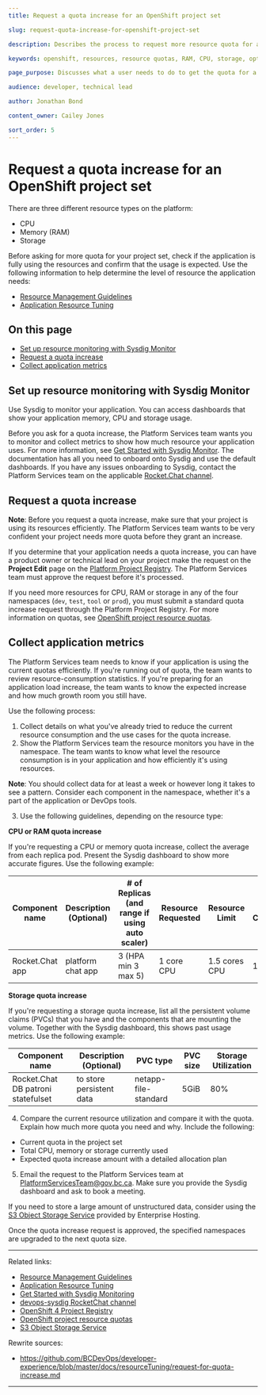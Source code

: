 ```yaml
---
title: Request a quota increase for an OpenShift project set

slug: request-quota-increase-for-openshift-project-set

description: Describes the process to request more resource quota for an OpenShift project

keywords: openshift, resources, resource quotas, RAM, CPU, storage, optimization, claims, project

page_purpose: Discusses what a user needs to do to get the quota for a specific resource type increased on their OpenShift project set.

audience: developer, technical lead

author: Jonathan Bond

content_owner: Cailey Jones

sort_order: 5
---
```

# Request a quota increase for an OpenShift project set

There are three different resource types on the platform:
- CPU
- Memory (RAM)
- Storage

Before asking for more quota for your project set, check if the application is fully using the resources and confirm that the usage is expected. Use the following information to help determine the level of resource the application needs:
- [Resource Management Guidelines](https://github.com/BCDevOps/developer-experience/blob/master/docs/ResourceManagementGuidelines.md)
- [Application Resource Tuning](https://github.com/BCDevOps/developer-experience/blob/master/docs/resource-tuning-recommendations.md)

## On this page
- [Set up resource monitoring with Sysdig Monitor](#set-up-resource-monitoring-with-sysdig-monitor)
- [Request a quota increase](#request-a-quota-increase)
- [Collect application metrics](#collect-application-metrics)

## Set up resource monitoring with Sysdig Monitor

Use Sysdig to monitor your application. You can access dashboards that show your application memory, CPU and storage usage.

Before you ask for a quota increase, the Platform Services team wants you to monitor and collect metrics to show how much resource your application uses. For more information, see [Get Started with Sysdig Monitor](https://developer.gov.bc.ca/OpenShift-User-Guide-to-Creating-and-Using-a-Sysdig-Team-for-Monitoring). The documentation has all you need to onboard onto Sysdig and use the default dashboards. If you have any issues onboarding to Sysdig, contact the Platform Services team on the applicable [Rocket.Chat channel](https://chat.developer.gov.bc.ca/channel/devops-sysdig).

## Request a quota increase
**Note**: Before you request a quota increase, make sure that your project is using its resources efficiently. The Platform Services team wants to be very confident your project needs more quota before they grant an increase.

If you determine that your application needs a quota increase, you can have a product owner or technical lead on your project make the request on the **Project Edit** page on the [Platform Project Registry](https://registry.developer.gov.bc.ca/public-landing). The Platform Services team must approve the request before it's processed.

If you need more resources for CPU, RAM or storage in any of the four namespaces (`dev`, `test`, `tool` or `prod`), you must submit a standard quota increase request through the Platform Project Registry. For more information on quotas, see [OpenShift project resource quotas](/openshift-project-resource-quotas/).

## Collect application metrics

The Platform Services team needs to know if your application is using the current quotas efficiently. If you're running out of quota, the team wants to review resource-consumption statistics. If you're preparing for an application load increase, the team wants to know the expected increase and how much growth room you still have.

Use the following process:
1. Collect details on what you've already tried to reduce the current resource consumption and the use cases for the quota increase.
2. Show the Platform Services team the resource monitors you have in the namespace. The team wants to know what level the resource consumption is in your application and how efficiently it's using resources.

  **Note**: You should collect data for at least a week or however long it takes to see a pattern. Consider each component in the namespace, whether it's a part of the application or DevOps tools.

3. Use the following guidelines, depending on the resource type:

  **CPU or RAM quota increase**

  If you're requesting a CPU or memory quota increase, collect the average from each replica pod. Present the Sysdig dashboard to show more accurate figures. Use the following example:

  | Component name | Description (Optional) | # of Replicas (and range if using auto scaler) | Resource Requested | Resource Limit | Average Consumption | Spikes |
  |----------------|------------------------|------------------------------------------------|--------------------|----------------|---------------------|--------|
  | Rocket.Chat app | platform chat app | 3 (HPA min 3 max 5) | 1 core CPU | 1.5 cores CPU | 1 core | 1.4 cores |

  **Storage quota increase**

  If you're requesting a storage quota increase, list all the persistent volume claims (PVCs) that you have and the components that are mounting the volume. Together with the Sysdig dashboard, this shows past usage metrics. Use the following example:

  | Component name | Description (Optional) | PVC type | PVC size | Storage Utilization |
  |----------------|------------------------|----------|----------|---------------------|
  | Rocket.Chat DB patroni statefulset | to store persistent data | netapp-file-standard | 5GiB | 80% |

4. Compare the current resource utilization and compare it with the quota. Explain how much more quota you need and why. Include the following:
  - Current quota in the project set
  - Total CPU, memory or storage currently used
  - Expected quota increase amount with a detailed allocation plan
5. Email the request to the Platform Services team at [PlatformServicesTeam@gov.bc.ca](mailto:PlatformServicesTeam@gov.bc.ca). Make sure you provide the Sysdig dashboard and ask to book a meeting.

  If you need to store a large amount of unstructured data, consider using the [S3 Object Storage Service](https://github.com/BCDevOps/OpenShift4-Migration/issues/59) provided by Enterprise Hosting.

Once the quota increase request is approved, the specified namespaces are upgraded to the next quota size.

---
Related links:
* [Resource Management Guidelines](https://github.com/BCDevOps/developer-experience/blob/master/docs/ResourceManagementGuidelines.md)
* [Application Resource Tuning](https://github.com/BCDevOps/developer-experience/blob/master/docs/resource-tuning-recommendations.md)
* [Get Started with Sysdig Monitoring](https://developer.gov.bc.ca/OpenShift-User-Guide-to-Creating-and-Using-a-Sysdig-Team-for-Monitoring)
* [devops-sysdig RocketChat channel](https://chat.developer.gov.bc.ca/channel/devops-sysdig)
* [OpenShift 4 Project Registry](https://registry.developer.gov.bc.ca/public-landing)
* [OpenShift project resource quotas](/openshift-project-resource-quotas/)
* [S3 Object Storage Service](https://github.com/BCDevOps/OpenShift4-Migration/issues/59)

Rewrite sources:
* https://github.com/BCDevOps/developer-experience/blob/master/docs/resourceTuning/request-for-quota-increase.md
---
